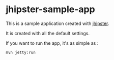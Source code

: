 jhipster-sample-app
===================

This is a sample application created with [jhipster](https://github.com/jdubois/generator-jhipster).

It is created with all the default settings.

If you want to run the app, it's as simple as :

```bash
mvn jetty:run


